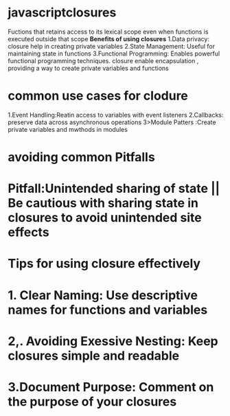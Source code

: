 # javascriptclosures
Fuctions that retains access to its lexical scope even when functions is executed outside that scope
**Benefits of using closures**
1.Data privacy: closure help in creating private variables
2.State Management: Useful for maintaining state in functions
3.Functional Programming: Enables powerful functional programming techniques.
closure enable encapsulation , providing a way to create private variables and functions


# common use cases for clodure 
1.Event Handling:Reatin access to variables with event listeners
2.Callbacks: preserve data across asynchronous operations
3>Module Patters :Create private variables and mwthods in modules

# avoiding common Pitfalls
# Pitfall:Unintended sharing of state || Be cautious with sharing state in closures to avoid unintended site effects

# Tips for using closure effectively
# 1. Clear Naming: Use descriptive names for functions and variables
# 2,. Avoiding Exessive Nesting: Keep closures simple and readable
# 3.Document Purpose: Comment on the purpose of your closures
